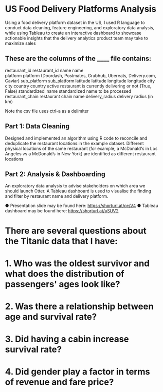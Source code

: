 # US Food Delivery Platforms Analysis

Using a food delivery platform dataset in the US, I used R language to conduct data cleaning, feature engineering, and exploratory data analysis, while using Tableau to create an interactive dashboard to showcase actionable insights that the delivery analytics product team may take to maximize sales

## These are the columns of the ____ file contains:

restaurant_id       restaurant_id
name                name  
platform            platform
                    (Doordash, Postmates, Grubhub, Ubereats, Delivery.com, Caviar)
sub_platform        sub_platform
latitude            latitude
longitude           longitude
city                city
country             country
active              restaurant is currently delivering or not
                    (True, False)
standardized_name   standardized name to be processed
restaurant_chain    restaurant chain name
delivery_radius     delivery radius (in km)

Note the csv file uses ctrl-a as a delimiter

## Part 1: Data Cleaning 

Designed and implemented an algorithm using R code to reconcile and deduplicate the restaurant locations in the example dataset. Different physical locations of the same restaurant (for example, a McDonald's in Los Angeles vs a McDonald’s in New York) are identified as different restaurant locations

## Part 2: Analysis & Dashboarding

An exploratory data analysis to advise stakeholders on which area we should launch Otter. 
A Tableau dashboard is used to visualise the finding and filter by restaurant name and delivery platform.

● Presentation slide may be found here: https://shorturl.at/prsV4
● Tableau dashboard may be found here: https://shorturl.at/uSUV2

# There are several questions about the Titanic data that I have:

# 1. Who was the oldest survivor and what does the distribution of passengers' ages look like?
# 2. Was there a relationship between age and survival rate?
# 3. Did having a cabin increase survival rate?
# 4. Did gender play a factor in terms of revenue and fare price?
